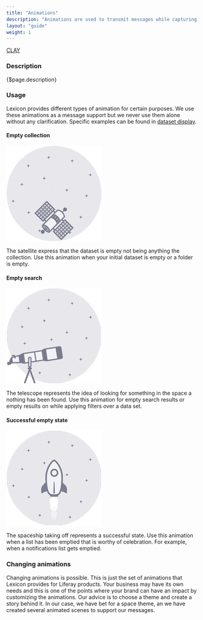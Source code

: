 ```yaml
---
title: "Animations"
description: "Animations are used to transmit messages while capturing the user attention in a different way."
layout: "guide"
weight: 1
---
```


<a class="label-link label label-warning" href="https://clayui.com/" target="_blank">CLAY</a>

### Description

{$page.description}

### Usage

Lexicon provides different types of animation for certain purposes. We use these animations as a message support but we never use them alone without any clarification. Specific examples can be found in [dataset display](./datasetdisplay.html).

#### Empty collection

![satellite navigating in the space](../../../images/animations/empty_state.gif)

The satellite express that the dataset is empty not being anything the collection.
Use this animation when your initial dataset is empty or a folder is empty.

#### Empty search

![satellite navigating in the space](../../../images/animations/search_state.gif)

The telescope represents the idea of looking for something in the space a nothing has been found.
Use this animation for empty search results or empty results on while applying filters over a data set.

#### Successful empty state

![satellite navigating in the space](../../../images/animations/success_state.gif)

The spaceship taking off represents a successful state.
Use this animation when a list has been emptied that is worthy of celebration. For example, when a notifications list gets emptied.

### Changing animations

Changing animations is possible. This is just the set of animations that Lexicon provides for Liferay products. Your business may have its own needs and this is one of the points where your brand can have an impact by customizing the animations. Our advice is to choose a theme and create a story behind it. In our case, we have bet for a space theme, an we have created several animated scenes to support our messages.
